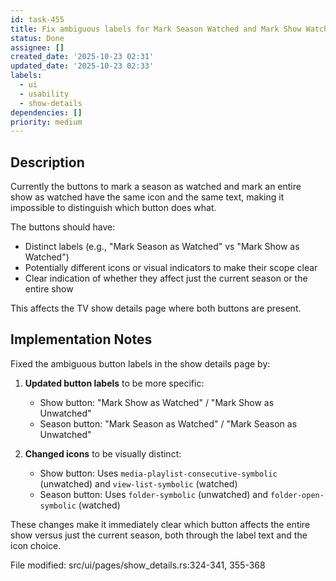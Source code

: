 ```yaml
---
id: task-455
title: Fix ambiguous labels for Mark Season Watched and Mark Show Watched buttons
status: Done
assignee: []
created_date: '2025-10-23 02:31'
updated_date: '2025-10-23 02:33'
labels:
  - ui
  - usability
  - show-details
dependencies: []
priority: medium
---
```


## Description

<!-- SECTION:DESCRIPTION:BEGIN -->
Currently the buttons to mark a season as watched and mark an entire show as watched have the same icon and the same text, making it impossible to distinguish which button does what.

The buttons should have:
- Distinct labels (e.g., "Mark Season as Watched" vs "Mark Show as Watched")
- Potentially different icons or visual indicators to make their scope clear
- Clear indication of whether they affect just the current season or the entire show

This affects the TV show details page where both buttons are present.
<!-- SECTION:DESCRIPTION:END -->

## Implementation Notes

<!-- SECTION:NOTES:BEGIN -->
Fixed the ambiguous button labels in the show details page by:

1. **Updated button labels** to be more specific:
   - Show button: "Mark Show as Watched" / "Mark Show as Unwatched"
   - Season button: "Mark Season as Watched" / "Mark Season as Unwatched"

2. **Changed icons** to be visually distinct:
   - Show button: Uses `media-playlist-consecutive-symbolic` (unwatched) and `view-list-symbolic` (watched)
   - Season button: Uses `folder-symbolic` (unwatched) and `folder-open-symbolic` (watched)

These changes make it immediately clear which button affects the entire show versus just the current season, both through the label text and the icon choice.

File modified: src/ui/pages/show_details.rs:324-341, 355-368
<!-- SECTION:NOTES:END -->
